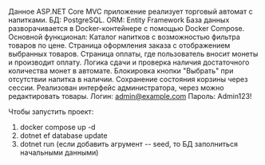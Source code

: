 Данное ASP.NET Core MVC приложение реализует торговый автомат с напитками.
БД: PostgreSQL.
ORM: Entity Framework
База данных разворачивается в Docker-контейнере с помощью Docker Compose.
Основной функционал:
Каталог напитков с возможностью фильтра товаров по цене.
Страница оформления заказа с отображением выбранных товаров.
Страница оплаты, где пользователь вносит монеты и производит оплату.
Логика сдачи и проверка наличия достаточного количества монет в автомате.
Блокировка кнопки "Выбрать" при отсутствии напитка в наличии.
Сохранение состояния корзины через сессии.
Реализован интерфейс администратора, через можно редактировать товары.
Логин: admin@example.com
Пароль: Admin123!

Чтобы запустить проект:
1. docker compose up -d
2. dotnet ef database update
3. dotnet run (если добавить агрумент -- seed, то БД заполниться начальными данными)




